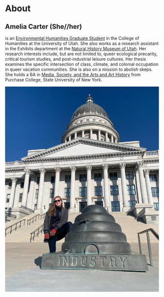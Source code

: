 # About
## Amelia Carter (She//her)
is an [Environmental Humanities Graduate Student](https://environmental-humanities.utah.edu/directory/students.php#modal-carter) in the College of Humanities at the University of Utah. She also works as a research assistant in the Exhibits department at the [Natural History Museum of Utah](https://nhmu.utah.edu/). Her research interests include, but are not limited to, queer ecological precarity, critical tourism studies, and post-industrial leisure cultures. Her thesis examines the specific intersection of class, climate, and colonial occupation in queer vacation communities. She is also on a mission to abolish skeps.
She holds a BA in [Media, Society, and the Arts and Art History](https://www.purchase.edu/academics/school-of-film-and-media-studies/awards/) from Purchase College, State University of New York.

![Amelia standing on a skep](/assets/images/skephater.jpeg)
